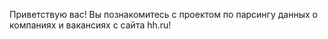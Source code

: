 Приветствую вас! 
Вы познакомитесь с проектом по парсингу данных о компаниях и вакансиях с сайта hh.ru!
